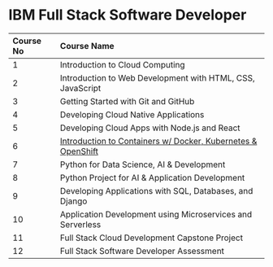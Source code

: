 # IBM Full Stack Software Developer
|Course No| Course Name |
|:-----|:-----|
|1|Introduction to Cloud Computing|
|2|Introduction to Web Development with HTML, CSS, JavaScript|
|3|Getting Started with Git and GitHub|
|4|Developing Cloud Native Applications|
|5|Developing Cloud Apps with Node.js and React|
|6|[Introduction to Containers w/ Docker, Kubernetes & OpenShift](./6-Introduction-to-Containers-w-Docker-Kubernetes-&-OpenShift)|
|7|Python for Data Science, AI & Development|
|8|Python Project for AI & Application Development|
|9|Developing Applications with SQL, Databases, and Django|
|10|Application Development using Microservices and Serverless|
|11|Full Stack Cloud Development Capstone Project|
|12|Full Stack Software Developer Assessment|
